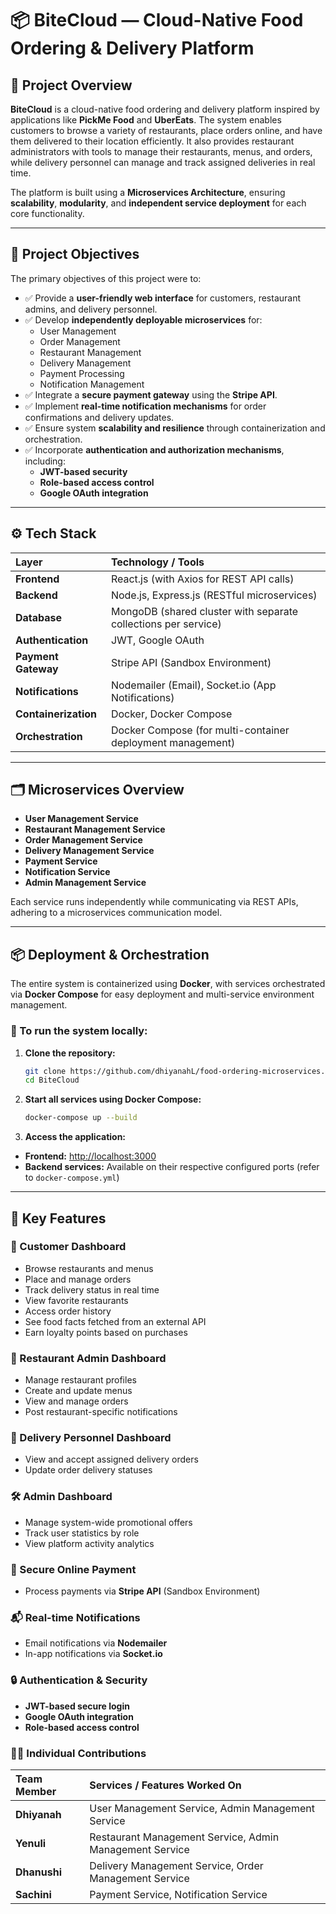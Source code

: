 # 📦 BiteCloud — Cloud-Native Food Ordering & Delivery Platform  

## 📖 Project Overview  

**BiteCloud** is a cloud-native food ordering and delivery platform inspired by applications like **PickMe Food** and **UberEats**. The system enables customers to browse a variety of restaurants, place orders online, and have them delivered to their location efficiently. It also provides restaurant administrators with tools to manage their restaurants, menus, and orders, while delivery personnel can manage and track assigned deliveries in real time.

The platform is built using a **Microservices Architecture**, ensuring **scalability**, **modularity**, and **independent service deployment** for each core functionality.

---

## 🎯 Project Objectives  

The primary objectives of this project were to:

- ✅ Provide a **user-friendly web interface** for customers, restaurant admins, and delivery personnel.
- ✅ Develop **independently deployable microservices** for:
  - User Management
  - Order Management  
  - Restaurant Management  
  - Delivery Management  
  - Payment Processing  
  - Notification Management  
- ✅ Integrate a **secure payment gateway** using the **Stripe API**.
- ✅ Implement **real-time notification mechanisms** for order confirmations and delivery updates.
- ✅ Ensure system **scalability and resilience** through containerization and orchestration.
- ✅ Incorporate **authentication and authorization mechanisms**, including:
  - **JWT-based security**
  - **Role-based access control**
  - **Google OAuth integration**

---

## ⚙️ Tech Stack  

| Layer               | Technology / Tools                                                  |
|:-------------------|:-------------------------------------------------------------------|
| **Frontend**         | React.js (with Axios for REST API calls)                           |
| **Backend**          | Node.js, Express.js (RESTful microservices)                        |
| **Database**         | MongoDB (shared cluster with separate collections per service)     |
| **Authentication**   | JWT, Google OAuth                                                  |
| **Payment Gateway**  | Stripe API (Sandbox Environment)                                   |
| **Notifications**    | Nodemailer (Email), Socket.io (App Notifications)                  |
| **Containerization** | Docker, Docker Compose                                             |
| **Orchestration**    | Docker Compose (for multi-container deployment management)         |

---

## 🗂️ Microservices Overview  

- **User Management Service**  
- **Restaurant Management Service**  
- **Order Management Service**  
- **Delivery Management Service**  
- **Payment Service**  
- **Notification Service**  
- **Admin Management Service**  

Each service runs independently while communicating via REST APIs, adhering to a microservices communication model.

---

## 📦 Deployment & Orchestration  

The entire system is containerized using **Docker**, with services orchestrated via **Docker Compose** for easy deployment and multi-service environment management.

### 🚀 To run the system locally:

1. **Clone the repository:**

   ```bash
   git clone https://github.com/dhiyanahL/food-ordering-microservices.git
   cd BiteCloud
   ```

2. **Start all services using Docker Compose:**

   ```bash
   docker-compose up --build
   ```

3. **Access the application:**

- **Frontend:** [http://localhost:3000](http://localhost:3000)
- **Backend services:** Available on their respective configured ports (refer to `docker-compose.yml`)

---

## 📌 Key Features  

### 📱 Customer Dashboard  

- Browse restaurants and menus  
- Place and manage orders  
- Track delivery status in real time  
- View favorite restaurants  
- Access order history  
- See food facts fetched from an external API  
- Earn loyalty points based on purchases  

### 🏪 Restaurant Admin Dashboard  

- Manage restaurant profiles  
- Create and update menus  
- View and manage orders  
- Post restaurant-specific notifications  

### 🚚 Delivery Personnel Dashboard  

- View and accept assigned delivery orders  
- Update order delivery statuses  

### 🛠️ Admin Dashboard  

- Manage system-wide promotional offers  
- Track user statistics by role  
- View platform activity analytics  

### 💸 Secure Online Payment  

- Process payments via **Stripe API** (Sandbox Environment)

### 📬 Real-time Notifications  

- Email notifications via **Nodemailer**  
- In-app notifications via **Socket.io**

### 🔒 Authentication & Security  

- **JWT-based secure login**  
- **Google OAuth integration**  
- **Role-based access control**

### 👩‍💻 Individual Contributions

| Team Member | Services / Features Worked On                          |
|:------------|:--------------------------------------------------------|
| **Dhiyanah**  | User Management Service, Admin Management Service      |
| **Yenuli**    | Restaurant Management Service, Admin Management Service|
| **Dhanushi**  | Delivery Management Service, Order Management Service  |
| **Sachini**   | Payment Service, Notification Service                  |

